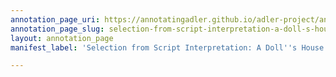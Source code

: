 ```yaml
---
annotation_page_uri: https://annotatingadler.github.io/adler-project/annotations/selection-from-script-interpretation-a-doll-s-house-ads0168--canvas-1-important-figures.json
annotation_page_slug: selection-from-script-interpretation-a-doll-s-house-ads0168--canvas-1-important-figures
layout: annotation_page
manifest_label: 'Selection from Script Interpretation: A Doll''s House (ADS0168)'

---
```


